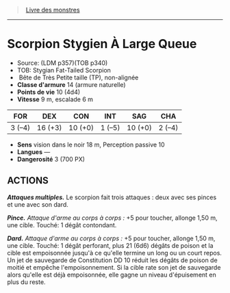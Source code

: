 ﻿> [Livre des monstres](tome_of_beasts.md)

---

# Scorpion Stygien À Large Queue

- Source: (LDM p357)(TOB p340)
- TOB: Stygian Fat-Tailed Scorpion
-  Bête de Très Petite taille (TP), non-alignée
- **Classe d'armure** 14 (armure naturelle)
- **Points de vie** 10 (4d4)
- **Vitesse** 9 m, escalade 6 m

|FOR|DEX|CON|INT|SAG|CHA|
|---|---|---|---|---|---|
|3 (–4)|16 (+3)|10 (+0)|1 (–5)|10 (+0)|2 (–4)|

- **Sens** vision dans le noir 18 m, Perception passive 10
- **Langues** —
- **Dangerosité** 3 (700 PX)

## ACTIONS

**_Attaques multiples._** Le scorpion fait trois attaques : deux avec ses pinces et une avec son dard.

**_Pince._** _Attaque d'arme au corps à corps :_ +5 pour toucher, allonge 1,50 m, une cible. Touché: 1 dégât contondant.

**_Dard._** _Attaque d'arme au corps à corps :_ +5 pour toucher, allonge 1,50 m, une cible. Touché: 1 dégât perforant, plus 21 (6d6) dégâts de poison et la cible est empoisonnée jusqu'à ce qu'elle termine un long ou un court repos. Un jet de sauvegarde de Constitution DD 10 réduit les dégâts de poison de moitié et empêche l'empoisonnement. Si la cible rate son jet de sauvegarde alors qu'elle est déjà empoisonnée, elle gagne un niveau d'épuisement en plus du reste.

